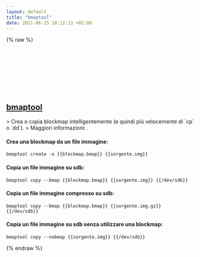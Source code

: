 ```yaml
---
layout: default
title: "bmaptool"
date: 2021-06-25 18:12:13 +02:00
---
```

{% raw %}
<h2 id="bmaptool">
  <a href="/it/common/bmaptool.html">bmaptool</a> <a href="#bmaptool"><svg class="icon">
    <use href="/assets/images/unicode_sprite.svg#link" />
  </svg></a>
</h2>
> Crea o copia blockmap intelligentemente (e quindi più velocemente di `cp` o `dd`).
> Maggiori informazioni: <https://source.tizen.org/documentation/reference/bmaptool>.

#### Crea una blockmap da un file immagine:
```shell
bmaptool create -o {{blockmap.bmap}} {{sorgente.img}}
```
#### Copia un file immagine su sdb:
```shell
bmaptool copy --bmap {{blockmap.bmap}} {{sorgente.img}} {{/dev/sdb}}
```
#### Copia un file immagine compresso su sdb:
```shell
bmaptool copy --bmap {{blockmap.bmap}} {{sorgente.img.gz}} {{/dev/sdb}}
```
#### Copia un file immagine su sdb senza utilizzare una blockmap:
```shell
bmaptool copy --nobmap {{sorgente.img}} {{/dev/sdb}}
```
{% endraw %}